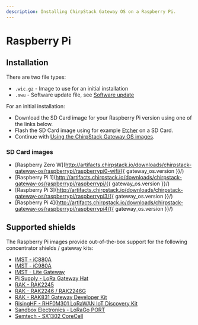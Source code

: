```yaml
---
description: Installing ChirpStack Gateway OS on a Raspberry Pi.
---
```


# Raspberry Pi

## Installation

There are two file types:

* `.wic.gz` - Image to use for an initial installation
* `.swu` - Software update file, see [Software update](../use/software-update.md)

For an initial installation:

* Download the SD Card image for your Raspberry Pi version using one of the
  links below.
* Flash the SD Card image using for example [Etcher](https://www.balena.io/etcher/) on a SD Card.
* Continue with [Using the ChirpStack Gateway OS images](../use/getting-started.md).

### SD Card images

* [Raspberry Zero W](http://artifacts.chirpstack.io/downloads/chirpstack-gateway-os/raspberrypi/raspberrypi0-wifi/{{ gateway_os.version }}/)
* [Raspberry Pi 1](http://artifacts.chirpstack.io/downloads/chirpstack-gateway-os/raspberrypi/raspberrypi/{{ gateway_os.version }}/)
* [Raspberry Pi 3](http://artifacts.chirpstack.io/downloads/chirpstack-gateway-os/raspberrypi/raspberrypi3/{{ gateway_os.version }}/)
* [Raspberry Pi 4](http://artifacts.chirpstack.io/downloads/chirpstack-gateway-os/raspberrypi/raspberrypi4/{{ gateway_os.version }}/)

## Supported shields

The Raspberry Pi images provide out-of-the-box support for the following
concentrator shields / gateway kits:

* [IMST - iC880A](https://wireless-solutions.de/products/long-range-radio/ic880a.html)
* [IMST - iC980A](http://www.imst.com/)
* [IMST - Lite Gateway](https://wireless-solutions.de/products/long-range-radio/lora-lite-gateway.html)
* [Pi Supply - LoRa Gateway Hat](https://uk.pi-supply.com/products/iot-lora-gateway-hat-for-raspberry-pi)
* [RAK - RAK2245](https://store.rakwireless.com/products/rak2245-pi-hat)
* [RAK - RAK2246 / RAK2246G](https://store.rakwireless.com/products/rak7246-lpwan-developer-gateway)
* [RAK - RAK831 Gateway Developer Kit](https://store.rakwireless.com/products/rak831-gateway-module?variant=22375114801252)
* [RisingHF - RHF0M301 LoRaWAN IoT Discovery Kit](http://risinghf.com/#/product-details?product_id=9&lang=en)
* [Sandbox Electronics - LoRaGo PORT](https://sandboxelectronics.com/?product=lorago-port-multi-channel-lorawan-gateway)
* [Semtech - SX1302 CoreCell](https://www.semtech.com/products/wireless-rf/lora-gateways/sx1302cxxxgw1)
